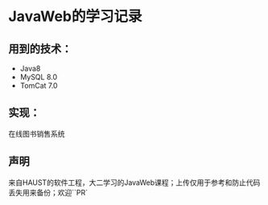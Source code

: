 # JavaWeb的学习记录
## 用到的技术：
- Java8
- MySQL 8.0
- TomCat 7.0
## 实现：
在线图书销售系统

## 声明

来自HAUST的软件工程，大二学习的JavaWeb课程；上传仅用于参考和防止代码丢失用来备份；欢迎``PR`

